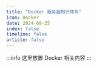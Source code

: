 ```yaml
---
title: "Docker 服务器知识体系"
icon: Docker
date: 2024-09-25
index: false
timeline: false
article: false
---
```

:::info
这里放置 Docker 相关内容
:::

<AutoCatalog />
